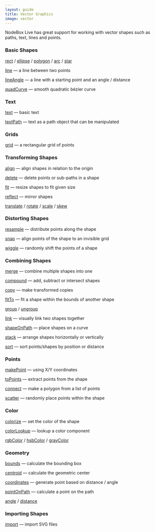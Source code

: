 ```yaml
---
layout: guide
title: Vector Graphics
image: vector
---
```

NodeBox Live has great support for working with vector shapes such as paths, text, lines and points.

### Basic Shapes

[rect](/ref/rect.html) / [ellipse](/ref/ellipse.html) / [polygon](/ref/polygon.html) / [arc](/ref/arc.html) / [star](/ref/star.html)

[line](/ref/line.html) — a line between two points

[lineAngle](/ref/lineAngle.html) — a line with a starting point and an angle / distance

[quadCurve](/ref/quadCurve.html) — smooth quadratic bézier curve

### Text

[text](/ref/text.html) — basic text

[textPath](/ref/textPath.html) — text as a path object that can be manipulated

### Grids

[grid](/ref/grid.html) — a rectangular grid of points

### Transforming Shapes

[align](/ref/align.html) — align shapes in relation to the origin

[delete](/ref/delete.html) — delete points or sub-paths in a shape

[fit](/ref/fit.html) — resize shapes to fit given size

[reflect](/ref/reflect.html) — mirror shapes

[translate](/ref/translate.html) / [rotate](/ref/rotate.html) / [scale](/ref/scale.html) / [skew](/ref/skew.html)

### Distorting Shapes

[resample](/ref/resample.html) — distribute points along the shape

[snap](/ref/snap.html) — align points of the shape to an invisible grid

[wiggle](/ref/wiggle.html) — randomly shift the points of a shape

### Combining Shapes

[merge](/ref/merge.html) — combine multiple shapes into one

[compound](/ref/compound.html) — add, subtract or intersect shapes

[copy](/ref/copy.html) — make transformed copies

[fitTo](/ref/fitTo.html) — fit a shape within the bounds of another shape

[group](/ref/group.html) / [ungroup](/ref/ungroup.html)

[link](/ref/link.html) — visually link two shapes together

[shapeOnPath](/ref/shapeOnPath.html) — place shapes on a curve

[stack](/ref/stack.html) — arrange shapes horizontally or vertically

[sort](/ref/sort.html) — sort points/shapes by position or distance

### Points

[makePoint](/ref/makePoint.html) — using X/Y coordinates

[toPoints](/ref/toPoints.html) — extract points from the shape

[connect](/ref/connect.html) — make a polygon from a list of points

[scatter](/ref/scatter.html) — randomly place points within the shape

### Color

[colorize](/ref/colorize.html) — set the color of the shape

[colorLookup](/ref/colorLookup.html) — lookup a color component

[rgbColor](/ref/rgb.html) / [hsbColor](/ref/hsb.html) / [grayColor](/ref/gray.html)

### Geometry

[bounds](/ref/bounds.html) — calculate the bounding box

[centroid](/ref/centroid.html) — calculate the geometric center

[coordinates](/ref/coordinates.html) — generate point based on distance / angle

[pointOnPath](/ref/pointOnPath.html) — calculate a point on the path

[angle](/ref/angle.html) / [distance](/ref/distance.html)

### Importing Shapes

[import](/ref/import.html) — import SVG files
